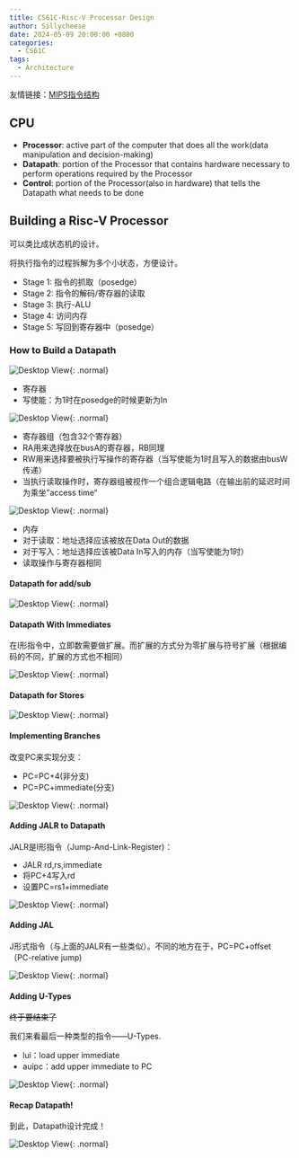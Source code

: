 ```yaml
---
title: CS61C-Risc-V Processor Design
author: Sillycheese
date: 2024-05-09 20:00:00 +0800
categories:
  - CS61C
tags:
  - Architecture
---
```


友情链接：[MIPS指令结构](https://cosmosning.github.io/2019/11/12/mips-zhi-ling-xi-tong-jian-yi-ru-men/)

## CPU

- **Processor**: active part of the computer that does all the work(data manipulation and decision-making)
- **Datapath**: portion of the Processor that contains hardware necessary to perform operations required by the Processor
- **Control**: portion of the Processor(also in hardware) that tells the Datapath what needs to be done

## Building a Risc-V Processor

可以类比成状态机的设计。

将执行指令的过程拆解为多个小状态，方便设计。

- Stage 1: 指令的抓取（posedge）
- Stage 2: 指令的解码/寄存器的读取
- Stage 3: 执行-ALU
- Stage 4: 访问内存
- Stage 5: 写回到寄存器中（posedge）

### How to Build a Datapath

![Desktop View](/common/image-20240509191531569.png){: .normal}

- 寄存器
- 写使能：为1时在posedge的时候更新为In

![Desktop View](/common/image-20240509192020112.png){: .normal}

- 寄存器组（包含32个寄存器）
- RA用来选择放在busA的寄存器，RB同理
- RW用来选择要被执行写操作的寄存器（当写使能为1时且写入的数据由busW传递）
- 当执行读取操作时，寄存器组被视作一个组合逻辑电路（在输出前的延迟时间为乘坐”access time“

![Desktop View](/common/image-20240509192646974.png){: .normal}

- 内存
- 对于读取：地址选择应该被放在Data Out的数据
- 对于写入：地址选择应该被Data In写入的内存（当写使能为1时）
- 读取操作与寄存器相同

#### Datapath for add/sub

![Desktop View](/common/image-20240509195932535.png){: .normal}

#### Datapath With Immediates

在I形指令中，立即数需要做扩展。而扩展的方式分为零扩展与符号扩展（根据编码的不同，扩展的方式也不相同）

![Desktop View](/common/image-20240509202029451.png){: .normal}

#### Datapath for Stores

![Desktop View](/common/image-20240509210142003.png){: .normal}

#### Implementing Branches

改变PC来实现分支：

 - PC=PC+4(非分支)
 - PC=PC+immediate(分支)

![Desktop View](/common/image-20240509212452539.png){: .normal}

#### Adding JALR to Datapath

JALR是I形指令（Jump-And-Link-Register)：

 - JALR rd,rs,immediate
 - 将PC+4写入rd
 - 设置PC=rs1+immediate

![Desktop View](/common/image-20240509214341818.png){: .normal}

#### Adding JAL

J形式指令（与上面的JALR有一些类似）。不同的地方在于，PC=PC+offset（PC-relative jump)

![Desktop View](/common/image-20240509215137258.png){: .normal}

#### Adding U-Types

~~终于要结束了~~

我们来看最后一种类型的指令——U-Types.

- lui：load upper immediate
- auipc：add upper immediate to PC

![Desktop View](/common/image-20240509220202591.png){: .normal}

#### Recap Datapath!

到此，Datapath设计完成！

![Desktop View](/common/image-20240509221019335.png){: .normal}

 